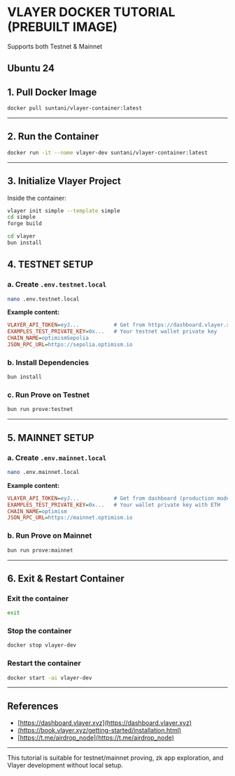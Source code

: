 
# VLAYER DOCKER TUTORIAL (PREBUILT IMAGE)

Supports both Testnet & Mainnet

Ubuntu 24
---

## 1. Pull Docker Image

```bash
docker pull suntani/vlayer-container:latest
```

---

## 2. Run the Container

```bash
docker run -it --name vlayer-dev suntani/vlayer-container:latest
```

---

## 3. Initialize Vlayer Project

Inside the container:

```bash
vlayer init simple --template simple
cd simple
forge build
```

```bash
cd vlayer
bun install
```

## 4. TESTNET SETUP

### a. Create `.env.testnet.local`

```bash
nano .env.testnet.local
```

**Example content:**
```ini
VLAYER_API_TOKEN=eyJ...           # Get from https://dashboard.vlayer.xyz (testnet mode)
EXAMPLES_TEST_PRIVATE_KEY=0x...   # Your testnet wallet private key
CHAIN_NAME=optimismSepolia
JSON_RPC_URL=https://sepolia.optimism.io
```

### b. Install Dependencies

```bash
bun install
```

### c. Run Prove on Testnet

```bash
bun run prove:testnet
```

---

## 5. MAINNET SETUP

### a. Create `.env.mainnet.local`

```bash
nano .env.mainnet.local
```

**Example content:**
```ini
VLAYER_API_TOKEN=eyJ...           # Get from dashboard (production mode)
EXAMPLES_TEST_PRIVATE_KEY=0x...   # Your wallet private key with ETH
CHAIN_NAME=optimism
JSON_RPC_URL=https://mainnet.optimism.io
```

### b. Run Prove on Mainnet

```bash
bun run prove:mainnet
```

---

## 6. Exit & Restart Container

### Exit the container

```bash
exit
```

### Stop the container

```bash
docker stop vlayer-dev
```

### Restart the container

```bash
docker start -ai vlayer-dev
```

---


## References

- [https://dashboard.vlayer.xyz](https://dashboard.vlayer.xyz)
- [(https://book.vlayer.xyz/getting-started/installation.html)](https://book.vlayer.xyz/getting-started/installation.html)
- [https://t.me/airdrop_node](https://t.me/airdrop_node)
---

This tutorial is suitable for testnet/mainnet proving, zk app exploration, and Vlayer development without local setup.
